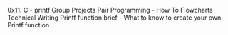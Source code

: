 0x11. C - printf
Group Projects
Pair Programming - How To
Flowcharts
Technical Writing
Printf function brief - What to know to create your own Printf function
